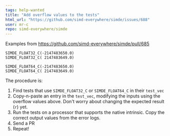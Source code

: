 ```yaml
---
tags: help-wanted
title: "Add overflow values to the tests"
html_url: "https://github.com/simd-everywhere/simde/issues/688"
user: mr-c
repo: simd-everywhere/simde
---
```


Examples from https://github.com/simd-everywhere/simde/pull/685

``` 
SIMDE_FLOAT32_C(-2147483650.0)
SIMDE_FLOAT32_C( 2147483649.0)

SIMDE_FLOAT64_C(-2147483650.0)
SIMDE_FLOAT64_C( 2147483649.0)
```

The procedure is:
1. Find tests that use `SIMDE_FLOAT32_C` or `SIMDE_FLOAT64_C` in their `test_vec`
2. Copy-n-paste an entry in the `test_vec`, modifying the inputs using the overflow values above. Don't worry about changing the expected result (`r`) yet.
3. Run the tests on a processor that supports the native intrinsic. Copy the correct output values from the error logs.
4. Send a PR
5. Repeat!